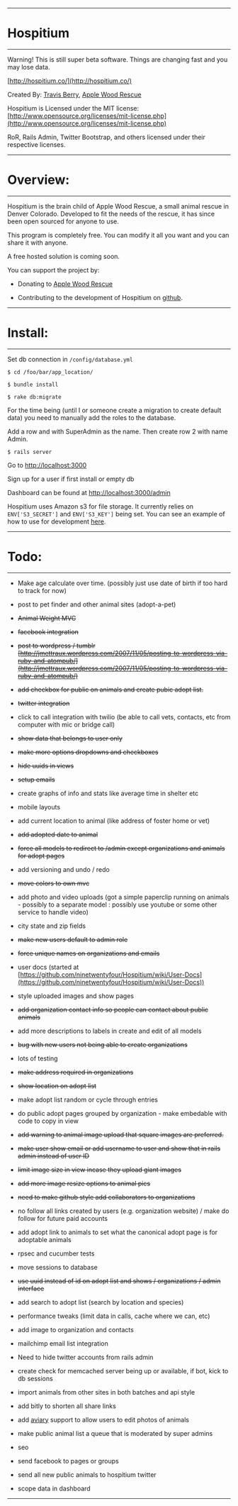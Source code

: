 * * *
Hospitium
========

* * *

Warning! This is still super beta software. Things are changing fast and you may lose data.

[http://hospitium.co/](http://hospitium.co/)

Created By: [Travis Berry](http://www.travisberry.com), [Apple Wood Rescue](http://www.applewoodrescue.org)

Hospitium is Licensed under the MIT license: [http://www.opensource.org/licenses/mit-license.php](http://www.opensource.org/licenses/mit-license.php)

RoR, Rails Admin, Twitter Bootstrap, and others licensed under their respective licenses. 

* * *

Overview:
========================

* * *

Hospitium is the brain child of Apple Wood Rescue, a small animal rescue in Denver Colorado. Developed to fit the needs of the rescue, it has since been open sourced for anyone to use.

This program is completely free. You can modify it all you want and you can share it with anyone.

A free hosted solution is coming soon.

You can support the project by:

- Donating to [Apple Wood Rescue](http://www.applewoodrescue.org/donate/)

- Contributing to the development of Hospitium on [github](https://github.com/ninetwentyfour/Hospitium).


* * *

Install:
========================

* * *

Set db connection in `/config/database.yml`

`$ cd /foo/bar/app_location/`

`$ bundle install`

`$ rake db:migrate`

For the time being (until I or someone create a migration to create default data) you need to manually add the roles to the database.

Add a row and with SuperAdmin as the name. Then create row 2 with name Admin.

`$ rails server`

Go to [http://localhost:3000](http://localhost:3000)

Sign up for a user if first install or empty db

Dashboard can be found at [http://localhost:3000/admin](http://localhost:3000/admin)

Hospitium uses Amazon s3 for file storage. It currently relies on `ENV['S3_SECRET']` and `ENV['S3_KEY']` being set. You can see an example of how to use for development [here](http://devcenter.heroku.com/articles/config-vars#local_setup).


* * *

Todo:
======================== 

* * *

- Make age calculate over time. (possibly just use date of birth if too hard to track for now)

- post to pet finder and other animal sites (adopt-a-pet)

- <del>Animal Weight MVC</del>

- <del>facebook integration</del>

- <del>post to wordpress / tumblr [http://jmettraux.wordpress.com/2007/11/05/posting-to-wordpress-via-ruby-and-atompub/](http://jmettraux.wordpress.com/2007/11/05/posting-to-wordpress-via-ruby-and-atompub/)</del>

- <del>add checkbox for public on animals and create pubic adopt list.</del>

- <del>twitter integration</del>

- click to call integration with twilio (be able to call vets, contacts, etc from computer with mic or bridge call)

- <del>show data that belongs to user only</del>

- <del>make more options dropdowns and checkboxes</del>

- <del>hide uuids in views</del>

- <del>setup emails</del>

- create graphs of info and stats like average time in shelter etc

- mobile layouts

- add current location to animal (like address of foster home or vet)

- <del>add adopted date to animal</del>

- <del>force all models to redirect to /admin except organizations and animals for adopt pages</del>

- add versioning and undo / redo

- <del>move colors to own mvc</del>

- add photo and video uploads (got a simple paperclip running on animals - possibly to a separate model : possibly use youtube or some other service to handle video)

- city state and zip fields

- <del>make new users default to admin role</del>

- <del>force unique names on organizations and emails</del>

- user docs (started at [https://github.com/ninetwentyfour/Hospitium/wiki/User-Docs](https://github.com/ninetwentyfour/Hospitium/wiki/User-Docs))

- style uploaded images and show pages

- <del>add organization contact info so people can contact about public animals</del>

- add more descriptions to labels in create and edit of all models

- <del>bug with new users not being able to create organizations</del>

- lots of testing

- <del>make address required in organizations</del>

- <del>show location on adopt list</del>

- make adopt list random or cycle through entries

- do public adopt pages grouped by organization - make embedable with code to copy in view

- <del>add warning to animal image upload that square images are preferred.</del>

- <del>make user show email or add username to user and show that in rails admin instead of user ID</del>

- <del>limit image size in view incase they upload giant images</del>

- <del>add more image resize options to animal pics</del>

- <del>need to make github style add collaborators to organizations</del>

- no follow all links created by users (e.g. organization website) / make do follow for future paid accounts

- add adopt link to animals to set what the canonical adopt page is for adoptable animals

- rpsec and cucumber tests

- move sessions to database

- <del>use uuid instead of id on adopt list and shows / organizations / admin interface</del>

- add search to adopt list (search by location and species)

- performance tweaks (limit data in calls, cache where we can, etc)

- add image to organization and contacts

- mailchimp email list integration

- Need to hide twitter accounts from rails admin

- create check for memcached server being up or available, if bot, kick to db sessions

- import animals from other sites in both batches and api style

- add bitly to shorten all share links

- add [aviary](http://www.aviary.com/) support to allow users to edit photos of animals

- make public animal list a queue that is moderated by super admins

- seo

- send facebook to pages or groups

- send all new public animals to hospitium twitter

- scope data in dashboard

* * *


